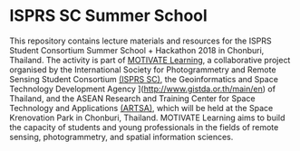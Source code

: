 # ISPRS SC Summer School
This repository contains lecture materials and resources for the ISPRS Student Consortium Summer School + Hackathon 2018 in Chonburi, Thailand. The activity is part of [MOTIVATE Learning](http://sc.isprs.org/events/motivate.html), a collaborative project organised by the International Society for Photogrammetry and Remote Sensing Student Consortium [(ISPRS SC)](http://sc.isprs.org/home.html), the Geoinformatics and Space Technology Development Agency [](GISTDA)](http://www.gistda.or.th/main/en) of Thailand, and the ASEAN Research and Training Center for Space Technology and Applications [(ARTSA)](http://artsa.gistda.or.th/about/), which will be held at the Space Krenovation Park in Chonburi, Thailand. MOTIVATE Learning aims to build the capacity of students and young professionals in the fields of remote sensing, photogrammetry, and spatial information sciences.
